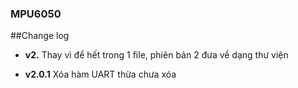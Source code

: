 ### MPU6050

##Change log

- **v2.** Thay vì để hết trong 1 file, phiên bản 2 đưa về dạng thư viện

- **v2.0.1** Xóa hàm UART thừa chưa xóa 
